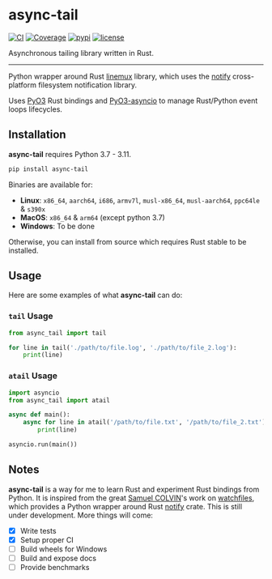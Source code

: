 # async-tail

[![CI](https://github.com/TheoBabilon/async-tail/workflows/ci/badge.svg?event=push)](https://github.com/TheoBabilon/async-tail/actions?query=event%3Apush+branch%3Amain+workflow%3Aci)
[![Coverage](https://codecov.io/gh/TheoBabilon/async-tail/branch/main/graph/badge.svg)](https://codecov.io/gh/TheoBabilon/async-tail)
[![pypi](https://img.shields.io/pypi/v/async-tail.svg)](https://pypi.python.org/pypi/async-tail)
[![license](https://img.shields.io/github/license/TheoBabilon/async-tail.svg)](https://github.com/TheoBabilon/async-tail/blob/main/LICENSE)

Asynchronous tailing library written in Rust.

---

Python wrapper around Rust [linemux](https://github.com/jmagnuson/linemux) library, which uses the [notify](https://crates.io/crates/notify) cross-platform filesystem notification library.

Uses [PyO3](https://github.com/PyO3/pyo3) Rust bindings and [PyO3-asyncio](https://github.com/awestlake87/pyo3-asyncio) to manage Rust/Python event loops lifecycles.

## Installation

**async-tail** requires Python 3.7 - 3.11.

```bash
pip install async-tail
```

Binaries are available for:

* **Linux**: `x86_64`, `aarch64`, `i686`, `armv7l`, `musl-x86_64`, `musl-aarch64`, `ppc64le` & `s390x`
* **MacOS**: `x86_64` & `arm64` (except python 3.7)
* **Windows**: To be done

Otherwise, you can install from source which requires Rust stable to be installed.

## Usage

Here are some examples of what **async-tail** can do:

### `tail` Usage

```py
from async_tail import tail

for line in tail('./path/to/file.log', './path/to/file_2.log'):
    print(line)
```

### `atail` Usage

```py
import asyncio
from async_tail import atail

async def main():
    async for line in atail('/path/to/file.txt', '/path/to/file_2.txt'):
        print(line)

asyncio.run(main())
```

## Notes

**async-tail** is a way for me to learn Rust and experiment Rust bindings from Python. It is inspired from the great [Samuel COLVIN](https://github.com/samuelcolvin)'s work on [watchfiles](https://github.com/samuelcolvin/watchfiles), which provides a Python wrapper around Rust [notify](https://crates.io/crates/notify) crate. This is still under development. More things will come:

- [x] Write tests
- [x] Setup proper CI
- [ ] Build wheels for Windows
- [ ] Build and expose docs
- [ ] Provide benchmarks
